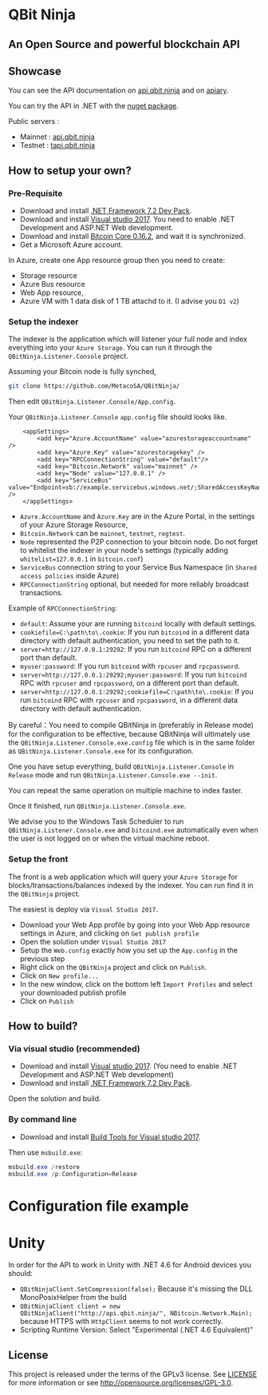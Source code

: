 ﻿# QBit Ninja

## An Open Source and powerful blockchain API
Showcase
-------
You can see the API documentation on [api.qbit.ninja](http://api.qbit.ninja/) and on [apiary](http://docs.qbitninja.apiary.io/).

You can try the API in .NET with the [nuget package](http://www.nuget.org/packages/QBitninja.Client).

Public servers : 
* Mainnet : [api.qbit.ninja](http://api.qbit.ninja/)
* Testnet : [tapi.qbit.ninja](http://tapi.qbit.ninja/)

## How to setup your own?

### Pre-Requisite

* Download and install [.NET Framework 7.2 Dev Pack](https://www.microsoft.com/net/download/thank-you/net472-developer-pack).
* Download and install [Visual studio 2017](https://visualstudio.microsoft.com/downloads/). You need to enable .NET Development and ASP.NET Web development.
* Download and install [Bitcoin Core 0.16.2](https://bitcoincore.org/bin/bitcoin-core-0.16.2/bitcoin-0.16.2-win64-setup.exe), and wait it is synchronized.
* Get a Microsoft Azure account.

In Azure, create one App resource group then you need to create:

* Storage resource
* Azure Bus resource
* Web App resource,
* Azure VM with 1 data disk of 1 TB attachd to it. (I advise you `D1 v2`)

### Setup the indexer

The indexer is the application which will listener your full node and index everything into your `Azure Storage`.
You can run it through the `QBitNinja.Listener.Console` project.

Assuming your Bitcoin node is fully synched,

```bash
git clone https://github.com/MetacoSA/QBitNinja/
```

Then edit `QBitNinja.Listener.Console/App.config`.

Your `QBitNinja.Listener.Console` `app.config` file should looks like.

```
	<appSettings>
		<add key="Azure.AccountName" value="azurestorageaccountname" />
		<add key="Azure.Key" value="azurestoragekey" />
        <add key="RPCConnectionString" value="default"/>
		<add key="Bitcoin.Network" value="mainnet" />
		<add key="Node" value="127.0.0.1" />
		<add key="ServiceBus" value="Endpoint=sb://example.servicebus.windows.net/;SharedAccessKeyName=RootManageSharedAccessKey;SharedAccessKey=mysecretkey" />
	</appSettings>
```

* `Azure.AccountName` and `Azure.Key` are in the Azure Portal, in the settings of your Azure Storage Resource,
* `Bitcoin.Network` can be `mainnet`, `testnet`, `regtest`.
* `Node` represented the P2P connection to your bitcoin node. Do not forget to whitelist the indexer in your node's settings (typically adding `whitelist=127.0.0.1` in `bitcoin.conf`)
* `ServiceBus` connection string to your Service Bus Namespace (in `Shared access policies` inside Azure)
* `RPCConnectionString` optional, but needed for more reliably broadcast transactions. 

Example of `RPCConnectionString`:

* `default`: Assume your are running `bitcoind` locally with default settings.
* `cookiefile=C:\path\to\.cookie`: If you run `bitcoind` in a different data directory with default authentication, you need to set the path to it.
* `server=http://127.0.0.1:29292`: If you run `bitcoind` RPC on a different port than default.
* `myuser:password`: If you run `bitcoind` with `rpcuser` and `rpcpassword`.
* `server=http://127.0.0.1:29292;myuser:password`: If you run `bitcoind` RPC with `rpcuser` and `rpcpassword`, on a different port than default.
* `server=http://127.0.0.1:29292;cookiefile=C:\path\to\.cookie`: If you run `bitcoind` RPC with `rpcuser` and `rpcpassword`, in a different data directory with default authentication.

By careful：You need to compile QBitNinja in (preferably in Release mode) for the configuration to be effective, because QBitNinja will ultimately use the `QBitNinja.Listener.Console.exe.config` file which is in the same folder as `QBitNinja.Listener.Console.exe` for its configuration.

One you have setup everything, build `QBitNinja.Listener.Console` in `Release` mode and run `QBitNinja.Listener.Console.exe --init`.

You can repeat the same operation on multiple machine to index faster.

Once it finished, run `QBitNinja.Listener.Console.exe`.

We advise you to the Windows Task Scheduler to run `QBitNinja.Listener.Console.exe` and `bitcoind.exe` automatically even when the user is not logged on or when the virtual machine reboot.

### Setup the front

The front is a web application which will query your `Azure Storage` for blocks/transactions/balances indexed by the indexer.
You can run find it in the `QBitNinja` project.

The easiest is deploy via `Visual Studio 2017`.

* Download your Web App profile by going into your Web App resource settings in Azure, and clicking on `Get publish profile`
* Open the solution under `Visual Studio 2017`
* Setup the `Web.config` exactly how you set up the `App.config` in the previous step
* Right click on the `QBitNinja` project and click on `Publish`.
* Click on `New profile...`
* In the new window, click on the bottom left `Import Profiles` and select your downloaded publish profile
* Click on `Publish`

## How to build?

### Via visual studio (recommended)

* Download and install [Visual studio 2017](https://visualstudio.microsoft.com/downloads/). (You need to enable .NET Development and ASP.NET Web development)
* Download and install [.NET Framework 7.2 Dev Pack](https://www.microsoft.com/net/download/thank-you/net472-developer-pack).

Open the solution and build.

### By command line

* Download and install [Build Tools for Visual studio 2017](https://visualstudio.microsoft.com/downloads/#build-tools-for-visual-studio-2017).

Then use `msbuild.exe`:
```powershell
msbuild.exe /restore
msbuild.exe /p:Configuration=Release
```

Configuration file example
==========


Unity
==========
In order for the API to work in Unity with .NET 4.6 for Android devices you should:

* `QBitNinjaClient.SetCompression(false);` Because it's missing the DLL MonoPosixHelper from the build
* `QBitNinjaClient client = new QBitNinjaClient("http://api.qbit.ninja/", NBitcoin.Network.Main);` because HTTPS with `HttpClient` seems to not work correctly.
* Scripting Runtime Version: Select "Experimental (.NET 4.6 Equivalent)"

License
-------
This project is released under the terms of the GPLv3 license. See [LICENSE](LICENSE) for more information or see http://opensource.org/licenses/GPL-3.0.
